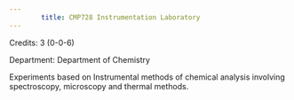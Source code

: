 ```yaml
---
        title: CMP728 Instrumentation Laboratory
---
```

Credits: 3 (0-0-6)

Department: Department of Chemistry

Experiments based on Instrumental methods of chemical analysis involving spectroscopy, microscopy and thermal methods.